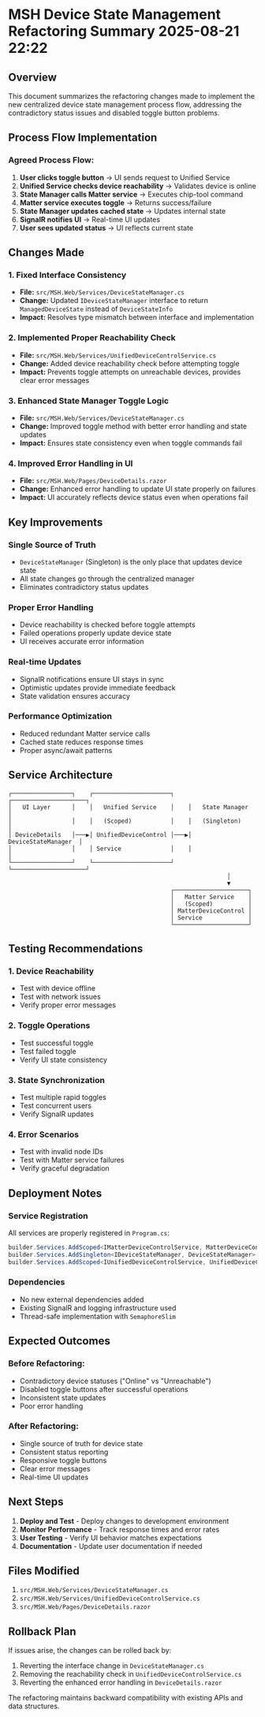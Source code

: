 # MSH Device State Management Refactoring Summary 2025-08-21 22:22

## Overview
This document summarizes the refactoring changes made to implement the new centralized device state management process flow, addressing the contradictory status issues and disabled toggle button problems.

## Process Flow Implementation

### **Agreed Process Flow:**
1. **User clicks toggle button** → UI sends request to Unified Service
2. **Unified Service checks device reachability** → Validates device is online
3. **State Manager calls Matter service** → Executes chip-tool command
4. **Matter service executes toggle** → Returns success/failure
5. **State Manager updates cached state** → Updates internal state
6. **SignalR notifies UI** → Real-time UI updates
7. **User sees updated status** → UI reflects current state

## Changes Made

### **1. Fixed Interface Consistency**
- **File:** `src/MSH.Web/Services/DeviceStateManager.cs`
- **Change:** Updated `IDeviceStateManager` interface to return `ManagedDeviceState` instead of `DeviceStateInfo`
- **Impact:** Resolves type mismatch between interface and implementation

### **2. Implemented Proper Reachability Check**
- **File:** `src/MSH.Web/Services/UnifiedDeviceControlService.cs`
- **Change:** Added device reachability check before attempting toggle
- **Impact:** Prevents toggle attempts on unreachable devices, provides clear error messages

### **3. Enhanced State Manager Toggle Logic**
- **File:** `src/MSH.Web/Services/DeviceStateManager.cs`
- **Change:** Improved toggle method with better error handling and state updates
- **Impact:** Ensures state consistency even when toggle commands fail

### **4. Improved Error Handling in UI**
- **File:** `src/MSH.Web/Pages/DeviceDetails.razor`
- **Change:** Enhanced error handling to update UI state properly on failures
- **Impact:** UI accurately reflects device status even when operations fail

## Key Improvements

### **Single Source of Truth**
- `DeviceStateManager` (Singleton) is the only place that updates device state
- All state changes go through the centralized manager
- Eliminates contradictory status updates

### **Proper Error Handling**
- Device reachability is checked before toggle attempts
- Failed operations properly update device state
- UI receives accurate error information

### **Real-time Updates**
- SignalR notifications ensure UI stays in sync
- Optimistic updates provide immediate feedback
- State validation ensures accuracy

### **Performance Optimization**
- Reduced redundant Matter service calls
- Cached state reduces response times
- Proper async/await patterns

## Service Architecture

```
┌─────────────────┐    ┌──────────────────────┐    ┌─────────────────────┐
│   UI Layer      │    │   Unified Service    │    │   State Manager     │
│                 │    │   (Scoped)           │    │   (Singleton)       │
│ DeviceDetails   │───▶│ UnifiedDeviceControl │───▶│ DeviceStateManager  │
│                 │    │ Service              │    │                     │
└─────────────────┘    └──────────────────────┘    └─────────────────────┘
                                                              │
                                                              ▼
                                              ┌─────────────────────┐
                                              │   Matter Service    │
                                              │   (Scoped)          │
                                              │ MatterDeviceControl │
                                              │ Service             │
                                              └─────────────────────┘
```

## Testing Recommendations

### **1. Device Reachability**
- Test with device offline
- Test with network issues
- Verify proper error messages

### **2. Toggle Operations**
- Test successful toggle
- Test failed toggle
- Verify UI state consistency

### **3. State Synchronization**
- Test multiple rapid toggles
- Test concurrent users
- Verify SignalR updates

### **4. Error Scenarios**
- Test with invalid node IDs
- Test with Matter service failures
- Verify graceful degradation

## Deployment Notes

### **Service Registration**
All services are properly registered in `Program.cs`:
```csharp
builder.Services.AddScoped<IMatterDeviceControlService, MatterDeviceControlService>();
builder.Services.AddSingleton<IDeviceStateManager, DeviceStateManager>();
builder.Services.AddScoped<IUnifiedDeviceControlService, UnifiedDeviceControlService>();
```

### **Dependencies**
- No new external dependencies added
- Existing SignalR and logging infrastructure used
- Thread-safe implementation with `SemaphoreSlim`

## Expected Outcomes

### **Before Refactoring:**
- Contradictory device statuses ("Online" vs "Unreachable")
- Disabled toggle buttons after successful operations
- Inconsistent state updates
- Poor error handling

### **After Refactoring:**
- Single source of truth for device state
- Consistent status reporting
- Responsive toggle buttons
- Clear error messages
- Real-time UI updates

## Next Steps

1. **Deploy and Test** - Deploy changes to development environment
2. **Monitor Performance** - Track response times and error rates
3. **User Testing** - Verify UI behavior matches expectations
4. **Documentation** - Update user documentation if needed

## Files Modified

1. `src/MSH.Web/Services/DeviceStateManager.cs`
2. `src/MSH.Web/Services/UnifiedDeviceControlService.cs`
3. `src/MSH.Web/Pages/DeviceDetails.razor`

## Rollback Plan

If issues arise, the changes can be rolled back by:
1. Reverting the interface change in `DeviceStateManager.cs`
2. Removing the reachability check in `UnifiedDeviceControlService.cs`
3. Reverting the enhanced error handling in `DeviceDetails.razor`

The refactoring maintains backward compatibility with existing APIs and data structures.
